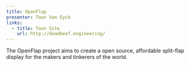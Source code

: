 ```yaml
---
title: OpenFlap
presenter: Toon Van Eyck
links:
  - title: Toon Site
    url: http://deadbeef.engineering/
---
```


The OpenFlap project aims to create a open source, affordable split-flap display for the makers and tinkerers of the world.

